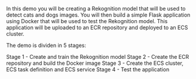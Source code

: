 In this demo you will be creating a Rekognition model that will be used to detect cats and dogs images. You will then build a simple Flask application using Docker that will be used to test the Rekognition model. This application will be uploaded to an ECR repository and deployed to an ECS cluster.

The demo is dividen in 5 stages:

Stage 1 - Create and train the Rekognition model
Stage 2 - Create the ECR repository and build the Docker image
Stage 3 - Create the ECS cluster, ECS task definition and ECS service
Stage 4 - Test the application

